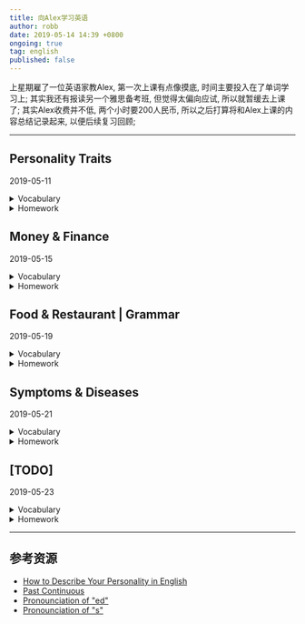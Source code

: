 ```yaml
---
title: 向Alex学习英语
author: robb
date: 2019-05-14 14:39 +0800
ongoing: true
tag: english
published: false
---
```

上星期雇了一位英语家教Alex, 第一次上课有点像摸底, 时间主要投入在了单词学习上; 其实我还有报读另一个雅思备考班, 但觉得太偏向应试, 所以就暂缓去上课了; 其实Alex收费并不低, 两个小时要200人民币, 所以之后打算将和Alex上课的内容总结记录起来, 以便后续复习回顾;

---

## Personality Traits

2019-05-11

<details>
  <summary>Vocabulary</summary>

TODO

</details>
<details>
  <summary>Homework</summary>

TODO

</details>

## Money & Finance

2019-05-15

<details>
  <summary>Vocabulary</summary>

TODO

</details>
<details>
  <summary>Homework</summary>

TODO

</details>

## Food & Restaurant | Grammar

2019-05-19

<details>
  <summary>Vocabulary</summary>

TODO

</details>
<details>
  <summary>Homework</summary>

TODO

</details>

## Symptoms & Diseases

2019-05-21

<details>
  <summary>Vocabulary</summary>

TODO

</details>
<details>
  <summary>Homework</summary>

TODO

</details>

## [TODO]

2019-05-23

<details>
  <summary>Vocabulary</summary>

TODO

</details>
<details>
  <summary>Homework</summary>

TODO

</details>

---

## 参考资源
* [How to Describe Your Personality in English](https://www.speakconfidentenglish.com/describe-your-personality-english/)
* [Past Continuous](https://www.englishpage.com/verbpage/pastcontinuous.html)
* [Pronounciation of "ed"](https://www.grammar.cl/english/pronunciation-ed.htm)
* [Pronounciation of "s"](https://www.grammar.cl/english/pronunciation-final-s.htm)